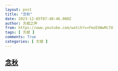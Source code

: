 ```yaml
---
layout: post
title: "念秋"
date: 2023-12-05T07:40:46.000Z
author: 方斌之声
from: https://www.youtube.com/watch?v=FmzESWwMc7U
tags: [ 方斌 ]
comments: True
categories: [ 方斌 ]
---
```

<!--1701762046000-->
[念秋](https://www.youtube.com/watch?v=FmzESWwMc7U)
------

<div>

</div>
